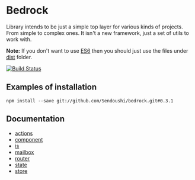 # Bedrock

Library intends to be just a simple top layer for various kinds of projects. From simple to complex ones.
It isn't a new framework, just a set of utils to work with.

**Note:** If you don't want to use [ES6](http://es6-features.org/) then you should just use the files under [dist](dist) folder.

[![Build Status](https://travis-ci.org/Sendoushi/bedrock.svg?branch=master)](https://travis-ci.org/Sendoushi/bedrock)

## Examples of installation
```
npm install --save git://github.com/Sendoushi/bedrock.git#0.3.1
```

## Documentation

- [actions](docs/actions.md)
- [component](docs/component.md)
- [is](docs/is.md)
- [mailbox](docs/mailbox.md)
- [router](docs/router.md)
- [state](docs/state.md)
- [store](docs/store.md)
